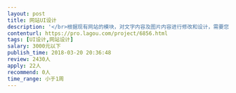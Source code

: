 ```yaml
---                
layout: post       
title: 网站UI设计           
description: '</br>根据现有网站的模块，对文字内容及图片内容进行修改和设计，需要您对色彩敏感，内心细腻。项目描述：</br>1、对网页的内容修改，编辑</br>2、对官网首页进行编辑，修改</br>3、需要您有较强的PS和网站设计能力，对颜色敏感</br>4、略懂程序和部署最佳</br>5、需要交互效果设计</br>'     
contenturl: https://pro.lagou.com/project/6856.html      
tags: [UI设计,网站设计]            
salary: 3000元以下          
publish_time: 2018-03-20 20:36:48         
review: 2430人                   
apply: 22人                   
recommend: 0人                   
time_range: 小于1周              
---                 
```

